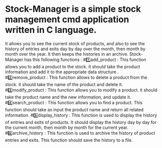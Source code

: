 # Stock-Manager is a simple stock management cmd application written in C language.
It allows you to see the current stock of products, and also to see the history of entries and exits
day by day over the month, then month by month over the year. It then keeps the histories in an archive.
Stock-Manager has this following functions :
#1️⃣add_product : This function allows you to add a product to the stock. it should take the product information and add it to the appropriate data structure .
#2️⃣remove_product : This function allows to delete a product from the stock. it should take the name of the product and delete it.
#3️⃣modify_product : This function allows you to modify a product. it should take the product name and the new information, and update it.
#4️⃣search_product : This function allows you to find a product. This function should take as input the product name and return all related information.
#5️⃣display_history : This function is used to display the history of entries and exits of products. It should display the history day by day for the current month, 
then month by month for the current year.
#6️⃣archive_history : This function is used to archive the history of product entries and exits. This function should save the history to a file.
